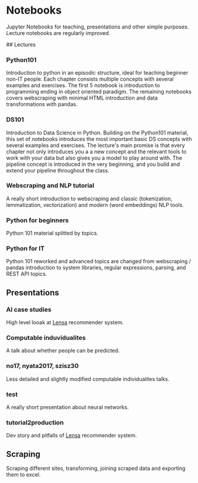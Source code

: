 # Notebooks 

Jupyter Notebooks for teaching, presentations and other simple purposes. Lecture notebooks are regularly improved.


## Lectures

### Python101

Introduction to python in an episodic structure, ideal for teaching beginner non-IT people. Each chapter consists multiple concepts with several examples and exercises.
The first 5 notebook is introduction to programming ending in object oriented paradigm. The remaining notebooks covers webscraping with minimal HTML introduction and data transformations with pandas.

### DS101

Introduction to Data Science in Python. Building on the Python101 material, this set of notebooks introduces the most important basic DS concepts with several examples and exercises. The lecture's main promise is that every chapter not only introduces you a a new concept and the relevant tools to work with your data but also gives you a model to play around with. The pipeline concept is introduced in the very beginning, and you build and extend your pipeline throughout the class.

### Webscraping and NLP tutorial

A really short introduction to webscraping and classic (tokenization, lemmatization, vectorization) and modern (word embeddings) NLP tools.  

### Python for beginners

Python 101 material splitted by topics.

### Python for IT

Python 101 reworked and advanced topics are changed from webscraping / pandas introduction to system libraries, regular expressions, parsing, and REST API topics.


## Presentations

### AI case studies

High level looak at [Lensa](lensa.com) recommender system.

### Computable induvidualites

A talk about whether people can be predicted.

### no17, nyata2017, szisz30

Less detailed and slightly modified computable individualites talks.

### test

A really short presentation about neural networks.

### tutorial2production

Dev story and pitfalls of [Lensa](lensa.com) recommender system.


## Scraping

Scraping different sites, transforming, joining scraped data and exporting them to excel.
